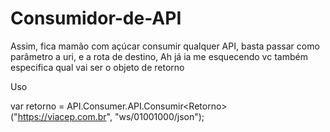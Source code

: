 # Consumidor-de-API
Assim, fica mamão com açúcar consumir qualquer API, basta passar como parâmetro a uri, e a rota de destino, Ah já ia me esquecendo vc também especifica qual vai ser o objeto de retorno

Uso

var retorno = API.Consumer.API.Consumir<Retorno<ddd>>("https://viacep.com.br", "ws/01001000/json");


